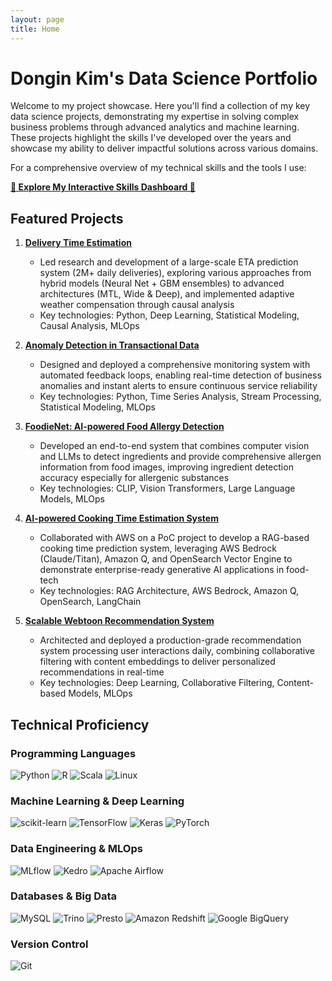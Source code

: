 ```yaml
---
layout: page
title: Home
---
```


# Dongin Kim's Data Science Portfolio

Welcome to my project showcase. Here you'll find a collection of my key data science projects, demonstrating my expertise in solving complex business problems through advanced analytics and machine learning. These projects highlight the skills I've developed over the years and showcase my ability to deliver impactful solutions across various domains.

For a comprehensive overview of my technical skills and the tools I use:

**[🚀 Explore My Interactive Skills Dashboard 🚀](https://dkim-skills.streamlit.app)**

## Featured Projects

1. **[Delivery Time Estimation](./works/delivery-time-estimation.md)**
   - Led research and development of a large-scale ETA prediction system (2M+ daily deliveries), exploring various approaches from hybrid models (Neural Net + GBM ensembles) to advanced architectures (MTL, Wide & Deep), and implemented adaptive weather compensation through causal analysis
   - Key technologies: Python, Deep Learning, Statistical Modeling, Causal Analysis, MLOps

2. **[Anomaly Detection in Transactional Data](./works/anomaly-detection.md)**
   - Designed and deployed a comprehensive monitoring system with automated feedback loops, enabling real-time detection of business anomalies and instant alerts to ensure continuous service reliability
   - Key technologies: Python, Time Series Analysis, Stream Processing, Statistical Modeling, MLOps

3. **[FoodieNet: AI-powered Food Allergy Detection](./works/foodienet.md)**
   - Developed an end-to-end system that combines computer vision and LLMs to detect ingredients and provide comprehensive allergen information from food images, improving ingredient detection accuracy especially for allergenic substances
   - Key technologies: CLIP, Vision Transformers, Large Language Models, MLOps

4. **[AI-powered Cooking Time Estimation System](./works/cooking-time-estimation.md)**
   - Collaborated with AWS on a PoC project to develop a RAG-based cooking time prediction system, leveraging AWS Bedrock (Claude/Titan), Amazon Q, and OpenSearch Vector Engine to demonstrate enterprise-ready generative AI applications in food-tech
   - Key technologies: RAG Architecture, AWS Bedrock, Amazon Q, OpenSearch, LangChain

5. **[Scalable Webtoon Recommendation System](./works/webtoon-recommendation.md)**
   - Architected and deployed a production-grade recommendation system processing user interactions daily, combining collaborative filtering with content embeddings to deliver personalized recommendations in real-time
   - Key technologies: Deep Learning, Collaborative Filtering, Content-based Models, MLOps

## Technical Proficiency

### Programming Languages
![Python](https://img.shields.io/badge/python-3776AB?style=for-the-badge&logo=python&logoColor=white)
![R](https://img.shields.io/badge/r-276DC3?style=for-the-badge&logo=r&logoColor=white)
![Scala](https://img.shields.io/badge/scala-DC322F?style=for-the-badge&logo=scala&logoColor=white)
![Linux](https://img.shields.io/badge/linux-FCC624?style=for-the-badge&logo=linux&logoColor=white)

### Machine Learning & Deep Learning
![scikit-learn](https://img.shields.io/badge/-sklearn-F7931E?style=for-the-badge&logo=scikit-learn&logoColor=white)
![TensorFlow](https://img.shields.io/badge/-Tensorflow-FF6F00?style=for-the-badge&logo=Tensorflow&logoColor=white)
![Keras](https://img.shields.io/badge/-keras-D00000?style=for-the-badge&logo=keras&logoColor=white)
![PyTorch](https://img.shields.io/badge/-pytorch-EE4C2C?style=for-the-badge&logo=pytorch&logoColor=white)

### Data Engineering & MLOps
![MLflow](https://img.shields.io/badge/-mlflow-0194E2?style=for-the-badge&logo=mlflow&logoColor=white)
![Kedro](https://img.shields.io/badge/-kedro-FFC900?style=for-the-badge&logo=kedro&logoColor=white)
![Apache Airflow](https://img.shields.io/badge/Apache%20Airflow-017CEE?style=for-the-badge&logo=Apache%20Airflow&logoColor=white)

### Databases & Big Data
![MySQL](https://img.shields.io/badge/-Mysql-4479A1?style=for-the-badge&logo=MySQL&logoColor=white)
![Trino](https://img.shields.io/badge/-trino-DD00A1?style=for-the-badge&logo=trino&logoColor=white)
![Presto](https://img.shields.io/badge/-presto-5890FF?style=for-the-badge&logo=presto&logoColor=white)
![Amazon Redshift](https://img.shields.io/badge/-redshift-8C4FFF?style=for-the-badge&logo=amazon-redshift&logoColor=white)
![Google BigQuery](https://img.shields.io/badge/-bigquery-669DF6?style=for-the-badge&logo=google-bigquery&logoColor=white)

### Version Control
![Git](https://img.shields.io/badge/-GIT-654FF0?style=for-the-badge&logo=Github&logoColor=white)